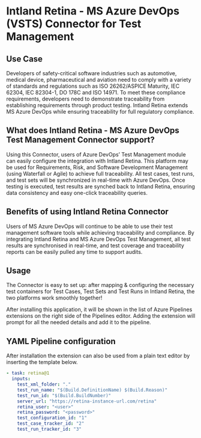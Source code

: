 # Intland Retina - MS Azure DevOps (VSTS) Connector for Test Management

## Use Case

Developers of safety-critical software industries such as automotive, medical device, pharmaceutical and aviation need to comply with a variety of standards and regulations such as ISO 26262/ASPICE Maturity, IEC 62304, IEC 82304-1, DO 178C and ISO 14971. To meet these compliance requirements, developers need to demonstrate traceability from establishing requirements through product testing. Intland Retina extends MS Azure DevOps while ensuring traceability for full regulatory compliance.

## What does Intland Retina - MS Azure DevOps Test Management Connector support?

Using this Connector, users of Azure DevOps’ Test Management module can easily configure the integration with Intland Retina. This platform may be used for Requirements, Risk, and Software Development Management (using Waterfall or Agile) to achieve full traceability. All test cases, test runs, and test sets will be synchronized in real-time with Azure DevOps. Once testing is executed, test results are synched back to Intland Retina, ensuring data consistency and easy one-click traceability queries.

## Benefits of using Intland Retina Connector

Users of MS Azure DevOps will continue to be able to use their test management software tools while achieving traceability and compliance. By integrating Intland Retina and MS Azure DevOps Test Management, all test results are synchronised in real-time, and test coverage and traceability reports can be easily pulled any time to support audits.

## Usage

The Connector is easy to set up: after mapping & configuring the necessary test containers for Test Cases, Test Sets and Test Runs in Intland Retina, the two platforms work smoothly together!

After installing this application, it will be shown in the list of Azure Pipelines extensions on the right side of the Pipelines editor. Adding the extension will prompt for all the needed details and add it to the pipeline.

## YAML Pipeline configuration

After installation the extension can also be used from a plain text editor by inserting the template below.

```yaml
- task: retina@1
  inputs:
    test_xml_folder: "."
    test_run_name: "$(Build.DefinitionName) $(Build.Reason)"
    test_run_id: "$(Build.BuildNumber)"
    server_url: "https://retina-instance-url.com/retina"
    retina_user: "<user>"
    retina_password: "<password>"
    test_configuration_id: "1"
    test_case_tracker_id: "2"
    test_run_tracker_id: "3"
```
